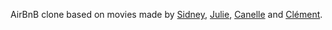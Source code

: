 AirBnB clone based on movies made by [Sidney](https://github.com/SidneyOuarzazi), [Julie](https://github.com/rjulie), [Canelle](https://github.com/canelle10) and [Clément](https://github.com/PeyratGit).
